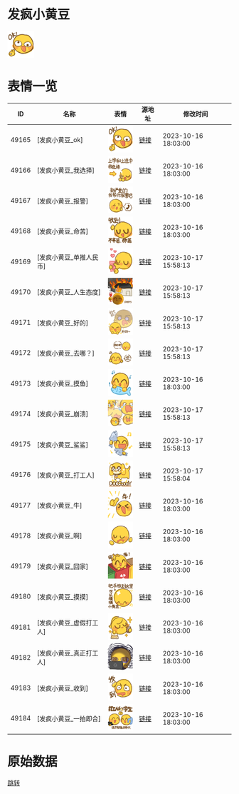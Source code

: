 # 发疯小黄豆

<img src="./cover.png" height="60" alt="cover" />

# 表情一览

|ID|名称|表情|源地址|修改时间|
|----|----|----|----|----|
|49165|[发疯小黄豆_ok]|<img src="./pic/049165_%5B发疯小黄豆_ok%5D.png" height="60" alt="ok"/>|[链接](https://i0.hdslb.com/bfs/garb/91f5c707a8b0e585af937fc09f866fca28cb71d6.png)|2023-10-16 18:03:00|
|49166|[发疯小黄豆_我选择]|<img src="./pic/049166_%5B发疯小黄豆_我选择%5D.png" height="60" alt="我选择"/>|[链接](https://i0.hdslb.com/bfs/garb/78491543025a55eb7d67f23fee50c49fb58fe8c1.png)|2023-10-16 18:03:00|
|49167|[发疯小黄豆_报警]|<img src="./pic/049167_%5B发疯小黄豆_报警%5D.png" height="60" alt="报警"/>|[链接](https://i0.hdslb.com/bfs/garb/48dc30372b017e491c4a741a66999e8e1d341767.png)|2023-10-16 18:03:00|
|49168|[发疯小黄豆_命苦]|<img src="./pic/049168_%5B发疯小黄豆_命苦%5D.png" height="60" alt="命苦"/>|[链接](https://i0.hdslb.com/bfs/garb/55b3e5ad5f0a2d957fee8f8aa7ba855c08910c35.png)|2023-10-16 18:03:00|
|49169|[发疯小黄豆_单推人民币]|<img src="./pic/049169_%5B发疯小黄豆_单推人民币%5D.png" height="60" alt="单推人民币"/>|[链接](https://i0.hdslb.com/bfs/garb/a003111bd81000b53ba86940e54ec96408c58865.png)|2023-10-17 15:58:13|
|49170|[发疯小黄豆_人生态度]|<img src="./pic/049170_%5B发疯小黄豆_人生态度%5D.png" height="60" alt="人生态度"/>|[链接](https://i0.hdslb.com/bfs/garb/b9a75e085695e30e1e316ee5c233c80142938665.png)|2023-10-17 15:58:13|
|49171|[发疯小黄豆_好的]|<img src="./pic/049171_%5B发疯小黄豆_好的%5D.png" height="60" alt="好的"/>|[链接](https://i0.hdslb.com/bfs/garb/25e70ff1bc14690adc1e6d24744c7789c95a388f.png)|2023-10-17 15:58:13|
|49172|[发疯小黄豆_去哪？]|<img src="./pic/049172_%5B发疯小黄豆_去哪？%5D.png" height="60" alt="去哪？"/>|[链接](https://i0.hdslb.com/bfs/garb/0f384460b05f197dbb579c5a32ada1fca0328295.png)|2023-10-17 15:58:13|
|49173|[发疯小黄豆_摸鱼]|<img src="./pic/049173_%5B发疯小黄豆_摸鱼%5D.png" height="60" alt="摸鱼"/>|[链接](https://i0.hdslb.com/bfs/garb/74680923a55591a87937879ae5dbd34974d26e9b.png)|2023-10-16 18:03:00|
|49174|[发疯小黄豆_崩溃]|<img src="./pic/049174_%5B发疯小黄豆_崩溃%5D.png" height="60" alt="崩溃"/>|[链接](https://i0.hdslb.com/bfs/garb/6c9ae19a9a0817d4d582ae785274958cc498105d.png)|2023-10-17 15:58:13|
|49175|[发疯小黄豆_鲨鲨]|<img src="./pic/049175_%5B发疯小黄豆_鲨鲨%5D.png" height="60" alt="鲨鲨"/>|[链接](https://i0.hdslb.com/bfs/garb/91a71b6cebdeb2024433cc3dc85a5a068665e26e.png)|2023-10-17 15:58:13|
|49176|[发疯小黄豆_打工人]|<img src="./pic/049176_%5B发疯小黄豆_打工人%5D.png" height="60" alt="打工人"/>|[链接](https://i0.hdslb.com/bfs/garb/68c1d1551a040e2b581687bd1a1d03250c1a3a89.png)|2023-10-17 15:58:04|
|49177|[发疯小黄豆_牛]|<img src="./pic/049177_%5B发疯小黄豆_牛%5D.png" height="60" alt="牛"/>|[链接](https://i0.hdslb.com/bfs/garb/af8954f3ef88afb7edeebef3300a8e4c20041a05.png)|2023-10-16 18:03:00|
|49178|[发疯小黄豆_啊]|<img src="./pic/049178_%5B发疯小黄豆_啊%5D.png" height="60" alt="啊"/>|[链接](https://i0.hdslb.com/bfs/garb/bcf183b9392e745119224e0f403bf802aeff6632.png)|2023-10-16 18:03:00|
|49179|[发疯小黄豆_回家]|<img src="./pic/049179_%5B发疯小黄豆_回家%5D.png" height="60" alt="回家"/>|[链接](https://i0.hdslb.com/bfs/garb/a826f43848247884a825ffe6c18f980a60fca9bd.png)|2023-10-16 18:03:00|
|49180|[发疯小黄豆_摸摸]|<img src="./pic/049180_%5B发疯小黄豆_摸摸%5D.png" height="60" alt="摸摸"/>|[链接](https://i0.hdslb.com/bfs/garb/590818331f7af7c932d885729b0c493c5a72adf5.png)|2023-10-16 18:03:00|
|49181|[发疯小黄豆_虚假打工人]|<img src="./pic/049181_%5B发疯小黄豆_虚假打工人%5D.png" height="60" alt="虚假打工人"/>|[链接](https://i0.hdslb.com/bfs/garb/c108223bd073bdba941783718e469ba951d9f930.png)|2023-10-16 18:03:00|
|49182|[发疯小黄豆_真正打工人]|<img src="./pic/049182_%5B发疯小黄豆_真正打工人%5D.png" height="60" alt="真正打工人"/>|[链接](https://i0.hdslb.com/bfs/garb/63635fa522d8df90135d2aed21bb21de1f31d5a2.png)|2023-10-16 18:03:00|
|49183|[发疯小黄豆_收到]|<img src="./pic/049183_%5B发疯小黄豆_收到%5D.png" height="60" alt="收到"/>|[链接](https://i0.hdslb.com/bfs/garb/cc4e60ebb3f9e350770cf9df7fba6d9f3209db30.png)|2023-10-16 18:03:00|
|49184|[发疯小黄豆_一拍即合]|<img src="./pic/049184_%5B发疯小黄豆_一拍即合%5D.png" height="60" alt="一拍即合"/>|[链接](https://i0.hdslb.com/bfs/garb/bdefe56ced579eceb0b8e184f7537cd3b36e23f2.png)|2023-10-16 18:03:00|

# 原始数据

[跳转](./raw.json)

